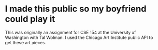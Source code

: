 # I made this public so my boyfriend could play it
This was originally an assignment for CSE 154 at the University of Washington with Tal Wolman. I used the Chicago Art Institute public API to get these art pieces.
